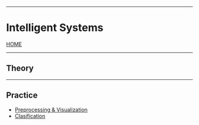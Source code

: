 
---
# Intelligent Systems

[HOME](../../README.md)

---
## Theory

---
## Practice
- [Preprocessing & Visualization](Lab2.md)
- [Clasification](Lab3.md)